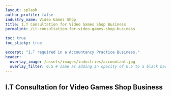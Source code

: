 ```yaml
---
layout: splash 
author_profile: false 
industry_name: Video Games Shop
title: I.T Consultation for Video Games Shop Business
permalink: /it-consultation-for-video-games-shop-business

toc: true
toc_sticky: true

excerpt: "I.T required in a Accountancy Practice Business."
header:
  overlay_image: /assets/images/industries/accountant.jpg
  overlay_filter: 0.5 # same as adding an opacity of 0.5 to a black background
---
```


## I.T Consultation for Video Games Shop Business